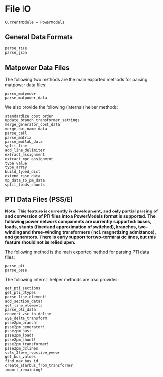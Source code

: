 # File IO

```@meta
CurrentModule = PowerModels
```

## General Data Formats

```@docs
parse_file
parse_json
```

## Matpower Data Files

The following two methods are the main exported methods for parsing matpower data files:

```@docs
parse_matpower
parse_matpower_data
```

We also provide the following (internal) helper methods:

```@docs
standardize_cost_order
update_branch_transformer_settings
merge_generator_cost_data
merge_bus_name_data
parse_cell
parse_matrix
parse_matlab_data
split_line
add_line_delimiter
extract_assignment
extract_mpc_assignment
type_value
type_array
build_typed_dict
extend_case_data
mp_data_to_pm_data
split_loads_shunts
```

## PTI Data Files (PSS/E)

**Note: This feature is currently in development, and only partial parsing of
and conversion of PTI files into a PowerModels format is supported. The
following power network components are currently supported: buses, loads,
shunts (fixed and approximation of switched), branches, two-winding and
three-winding transformers (incl. magnetizing admittance), and generators.
There is early support for two-terminal dc lines, but this feature should not
be relied upon.**

The following method is the main exported method for parsing PTI data files:

```@docs
parse_pti
parse_psse
```

The following internal helper methods are also provided:

```@docs
get_pti_sections
get_pti_dtypes
parse_line_element!
add_section_data!
get_line_elements
parse_pti_data
convert_vsc_to_dcline
wye_delta_transform
psse2pm_branch!
psse2pm_generator!
psse2pm_bus!
psse2pm_load!
psse2pm_shunt!
psse2pm_transformer!
psse2pm_dclines
calc_2term_reactive_power
get_bus_values
find_max_bus_id
create_starbus_from_transformer
import_remaining!
```